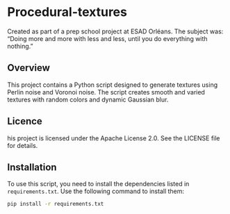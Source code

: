 # Procedural-textures

Created as part of a prep school project at ESAD Orléans. The subject was: “Doing more and more with less and less, until you do everything with nothing.”

## Overview

This project contains a Python script designed to generate textures using Perlin noise and Voronoi noise. The script creates smooth and varied textures with random colors and dynamic Gaussian blur.

## Licence

his project is licensed under the Apache License 2.0. See the LICENSE file for details.

## Installation

To use this script, you need to install the dependencies listed in `requirements.txt`. Use the following command to install them:

```bash
pip install -r requirements.txt


